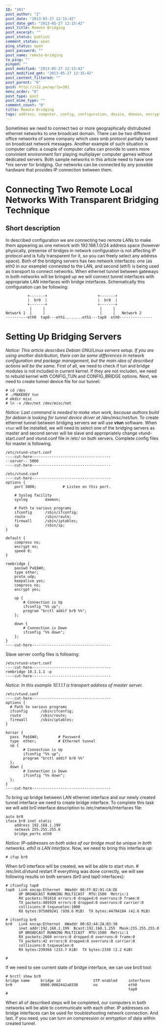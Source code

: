 ```yaml
---
ID: "381"
post_author: "2"
post_date: "2013-05-27 12:15:42"
post_date_gmt: "2013-05-27 12:15:42"
post_title: Remote Bridging
post_excerpt: ""
post_status: publish
comment_status: open
ping_status: open
post_password: ""
post_name: remote-bridging
to_ping: ""
pinged: ""
post_modified: "2013-05-27 12:15:42"
post_modified_gmt: "2013-05-27 12:15:42"
post_content_filtered: ""
post_parent: "0"
guid: http://s12.pw/wp/?p=381
menu_order: "0"
post_type: post
post_mime_type: ""
comment_count: "0"
title: Remote Bridging
tags: address, computer, config, configuration, device, domain, encryption, idea, management, network, password, remote, setup, software, speed
---
```



Sometimes we need to connect two or more geographically distrubuted ethernet networks to one broadcast domain. There can be two different office networks of some company which uses smb protocol partially based on broadcast network messages. Another example of such situation is computer cafes: a couple of computer cafes can provide to users more convinient environment forr playing multiplayer computer games without dedicated servers. Both sample networks in this article need to have one *nix server for bridging. Our networks can be connected by any possible hardware that provides IP connection between them.

Connecting Two Remote Local Networks With Transparent Bridging Technique
========================================================================


Short description
-----------------

In described configuration we are connecting two remote LANs to make them appearing as one network with 192.168.1.0/24 address space (however physically, presense of bridges in network configuration is not affecting IP protocol and is fully transparent for it, so you can freely select any address space). Both of the bridging servers has two network interfaces: one (as eth0 in our example) connested to the LAN, and second (eth1) is being used as transport to connect networks. When ethernet tunnel between gateways in both networks will be bringed up we will connect tunnel interfaces with appropriate LAN interfaces with bridge interfaces. Schematically this configuration can be following:

              +-------+                       +-------+
              |  br0  |                       |  br0  |
              +-------+                       +-------+
               |     |                         |     |
    Network 1  |     |                         |     |   Network 2
    ----------eth0  tap0---eth1........eth1---tap0  eth0---------------
    

Setting Up Bridging Servers
===========================

_Notice: This article describes Debian GNU/Linux servers setup. If you are using another distribution, there can be some differences in network configuration and package management, but the main idea of described actions will be the same._ First of all, we need to check if tun and bridge modules is not included in current kernel. If they are not includen, we need to rebuild kernel with CONFIG\_TUN and CONFIG\_BRIDGE options. Next, we need to create tunnel device file for our tunnel:

    # cd /dev
    # ./MAKEDEV tun
    # mkdir misc
    # ln -s /dev/net /dev/misc/net
    

_Notice: Last command is needed to make vtun work, because authors build for debian is looking for tunnel device driver at /dev/misc/net/tun._ To create ethernet tunnel between bridging servers we will use **vtun** software. When `vtun` will be installed, we will need to select one of the bridging servers as master and second server will be slave and appropriately change vtund-start.conf and vtund.conf file in /etc/ on buth servers. Complete config files for master is following.

    /etc/vtund-start.conf
    ----cut-here------------------------------------
    --server-- 5000
    ----cut-here------------------------------------
    
    /etc/vtund.conf
    ----cut-here------------------------------------
    options {
        port 5000;            # Listen on this port.
    
        # Syslog facility
        syslog        daemon;
    
        # Path to various programs
        ifconfig      /sbin/ifconfig;
        route         /sbin/route;
        firewall      /sbin/iptables;
        ip            /sbin/ip;
    }
    
    default {
        compress no;
        encrypt no;
        speed 0;
    }
    
    rembridge {
        passwd Pa$$Wd;
        type ether;
        proto udp;
        keepalive yes;
        compress no;
        encrypt yes;
    
        up {
            # Connection is Up
            ifconfig "%% up";
            program "brctl addif br0 %%";
        };
    
        down {
            # Connection is Down
            ifconfig "%% down";
        };
    }
    ----cut-here------------------------------------
    

Slave server config files is following:

    /etc/vtund-start.conf
    ----cut-here------------------------------------
    rembridge 10.1.1.1 -p
    ----cut-here------------------------------------
    

_Notice: In this example 10.1.1.1 is transport address of master server._

    /etc/vtund.conf
    ----cut-here------------------------------------
    options {
      # Path to various programs
      ifconfig      /sbin/ifconfig;
      route         /sbin/route;
      firewall      /sbin/iptables;
    }
    
    korsar {
      pass  Pa$$Wd;         # Password
      type  ether;          # Ethernet tunnel
      up {
            # Connection is Up
            ifconfig "%% up";
            program "brctl addif br0 %%"
      };
      down {
            # Connection is Down
            ifconfig "%% down";
      };
    }
    ----cut-here------------------------------------
    

To bring up bridge between LAN ethernet interface and our newly created tunnel interface we need to create bridge interface. To complete this task we will add br0 interface description to /etc/network/interfaces file:

    auto br0
    iface br0 inet static
        address 192.168.1.199
        netmask 255.255.255.0
        bridge_ports eth0
    

_Notice: IP-addresses on both sides of our bridge must be unique in both networks. eth0 is LAN interface._ Now, we need to bring this interface up:

    # ifup br0
    

When br0 interface will be created, we will be able to start vtun. # /etc/init.d/vtund restart If everything was done correctly, we will see following results on both sersers (br0 and tap0 interfaces):

    # ifconfig tap0
    tap0  Link encap:Ethernet  HWaddr 00:FF:B2:91:CA:DE
          UP BROADCAST RUNNING MULTICAST  MTU:1500  Metric:1
          RX packets:701818 errors:0 dropped:0 overruns:0 frame:0
          TX packets:405939 errors:0 dropped:0 overruns:0 carrier:0
          collisions:0 txqueuelen:1000
          RX bytes:975889241 (930.6 MiB)  TX bytes:44704104 (42.6 MiB)
    
    # ifconfig br0
    br0   Link encap:Ethernet  HWaddr 00:02:44:2A:03:30
          inet addr:192.168.1.199  Bcast:192.168.1.255  Mask:255.255.255.0
          UP BROADCAST RUNNING MULTICAST  MTU:1500  Metric:1
          RX packets:2660 errors:0 dropped:0 overruns:0 frame:0
          TX packets:42 errors:0 dropped:0 overruns:0 carrier:0
          collisions:0 txqueuelen:0
          RX bytes:239368 (233.7 KiB)  TX bytes:2338 (2.2 KiB)
    
    #
    

If we need to see current state of bridge interface, we can use brctl tool:

    # brctl show br0
    bridge name     bridge id               STP enabled     interfaces
    br0             8000.0002442a0330       no              eth0
                                                            tap0
    #
    

When all of described steps will be completed, our computers in both networks will be able to communicate with each other. IP addresses on bridge interfaces can be used for troubleshooting network connection. And last, if you need, you can turn on compression or enrtyption of data within created tunnel.
